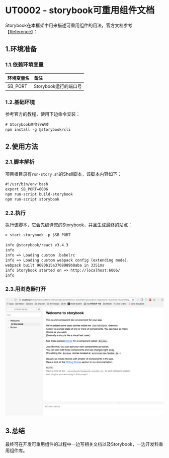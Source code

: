 # UT0002 - storybook可重用组件文档

Storybook在本框架中用来描述可重用组件的用法，官方文档参考【[Reference](https://storybook.js.org/)】：

## 1.环境准备

### 1.1.依赖环境变量

| 环境变量名 | 备注 |
| :--- | :--- |
| SB\_PORT | Storybook运行的端口号 |

### 1.2.基础环境

参考官方的教程，使用下边命令安装：

```shell
# Storybook命令行安装
npm install -g @storybook/cli
```

## 2.使用方法

### 2.1.脚本解析

项目根目录有`run-story.sh`的Shell脚本，该脚本内容如下：

```shell
#!/usr/bin/env bash
export SB_PORT=6006
npm run-script build-storybook
npm run-script storybook
```

### 2.2.执行

执行该脚本，它会先编译您的Storybook，并且生成最终的站点：

```shell
> start-storybook -p $SB_PORT

info @storybook/react v3.4.3
info 
info => Loading custom .babelrc
info => Loading custom webpack config (extending mode).
webpack built 9680b15a3708989b8aba in 3351ms                                            
info Storybook started on => http://localhost:6006/
info
```

### 2.3.用浏览器打开

![](/document/image/UT0002-1.png)

## 3.总结

最终可在开发可重用组件的过程中一边写相关文档以及Storybook，一边开发科重用组件库。

